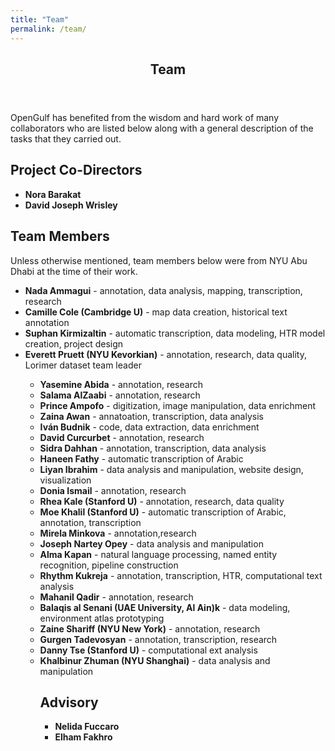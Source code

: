 ```yaml
---
title: "Team"
permalink: /team/
---
```


<!-- One -->
<section id="one">
	<div class="inner">
		<header class="major">
			<h1>Team</h1>
		</header>

<!-- Content -->
<p>
	OpenGulf has benefited from the wisdom and hard work of many collaborators who are listed below along with a general description of the tasks that they carried out. </p>

<h2 id="content">Project Co-Directors </h2>
<p>
	<ul>
		<li><b>Nora Barakat</b></li>
		<li><b>David Joseph Wrisley</b></li>
	</ul>
</p>

<h2 id="content"> Team Members </h2>

<p>
	Unless otherwise mentioned, team members below were from NYU Abu Dhabi at the time of their work.</p>

<p>

<p>
	<ul>
		<li><b>Nada Ammagui</b> - annotation, data analysis, mapping, transcription, research</li>
		<li><b>Camille Cole (Cambridge U)</b> - map data creation, historical text annotation</li>
		<li><b>Suphan Kirmizaltin</b> - automatic transcription, data modeling, HTR model creation, project design</li>
		<li><b>Everett Pruett (NYU Kevorkian)</b> - annotation, research, data quality, Lorimer dataset team leader</li>
</p>
	<ul>
		<li><b>Yasemine Abida</b> - annotation, research
		<li><b>Salama AlZaabi</b> - annotation, research
		<li><b>Prince Ampofo</b> - digitization, image manipulation, data enrichment
		<li><b>Zaina Awan</b> - annatoation, transcription, data analysis
		<li><b>Iván Budnik</b> - code, data extraction, data enrichment
		<li><b>David Curcurbet</b> - annotation, research
		<li><b>Sidra Dahhan</b> - annotation, transcription, data analysis
		<li><b>Haneen Fathy</b> - automatic transcription of Arabic
		<li><b>Liyan Ibrahim</b> - data analysis and manipulation, website design, visualization
		<li><b>Donia Ismail</b> - annotation, research
		<li><b>Rhea Kale (Stanford U)</b> - annotation, research, data quality
		<li><b>Moe Khalil (Stanford U)</b> - automatic transcription of Arabic, annotation, transcription
		<li><b>Mirela Minkova</b> - annotation,research
		<li><b>Joseph Nartey Opey</b> - data analysis and manipulation
		<li><b>Alma Kapan</b> - natural language processing, named entity recognition, pipeline construction
		<li><b>Rhythm Kukreja</b> - annotation, transcription, HTR, computational text analysis
		<li><b>Mahanil Qadir</b> - annotation, research
		<li><b>Balaqis al Senani (UAE University, Al Ain)k</b> - data modeling, environment atlas prototyping
		<li><b>Zaine Shariff (NYU New York)</b> - annotation, research
		<li><b>Gurgen Tadevosyan</b> - annotation, transcription, research
		<li><b>Danny Tse (Stanford U)</b> - computational ext analysis
		<li><b>Khalbinur Zhuman (NYU Shanghai)</b> - data analysis and manipulation
</p>	
<h2 id="content"> Advisory </h2>
	<ul>
		<li><b>Nelida Fuccaro</b></li>
		<li><b>Elham Fakhro</b></li>
	</ul>
</p>
